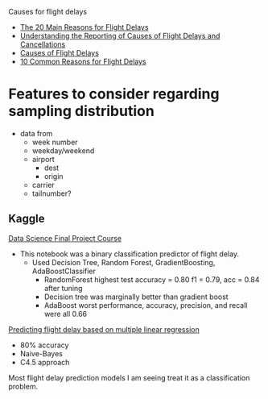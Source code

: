 Causes for flight delays
- [The 20 Main Reasons for Flight Delays](https://www.getservice.com/blog/why-is-my-flight-delayed/)
- [Understanding the Reporting of Causes of Flight Delays and Cancellations](https://www.bts.gov/topics/airlines-and-airports/understanding-reporting-causes-flight-delays-and-cancellations)
- [Causes of Flight Delays](https://www.ifly.com/flying-info-and-tips/flight-delay-causes)
- [10 Common Reasons for Flight Delays](https://skyrefund.com/en/blog/ten-reasons-for-flight-delays)

# Features to consider regarding sampling distribution
- data from
    - week number
    - weekday/weekend
    - airport
        - dest
        - origin
    - carrier
    - tailnumber?
   
## Kaggle

[Data Science Final Project Course](https://www.kaggle.com/davidzaltsman/data-science-final-project-course)

 - This notebook was a binary classification predictor of flight delay.
   - Used Decision Tree, Random Forest, GradientBoosting, AdaBoostClassifier
     - RandomForest highest test accuracy = 0.80 f1 = 0.79, acc = 0.84 after tuning
     - Decision tree was marginally better than gradient boost
     - AdaBoost worst performance, accuracy, precision, and recall were all 0.66
 

[Predicting flight delay based on multiple linear regression](https://iopscience.iop.org/article/10.1088/1755-1315/81/1/012198)

- 80% accuracy
- Naive-Bayes
- C4.5 approach

 Most flight delay prediction models I am seeing treat it as a classification problem.

